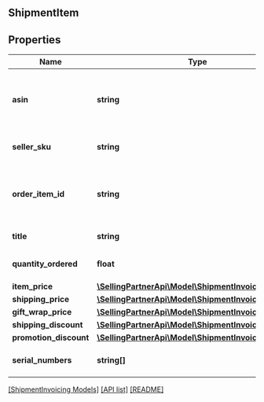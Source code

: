 ## ShipmentItem

## Properties

Name | Type | Description | Notes
------------ | ------------- | ------------- | -------------
**asin** | **string** | The Amazon Standard Identification Number (ASIN) of the item. | [optional]
**seller_sku** | **string** | The seller SKU of the item. | [optional]
**order_item_id** | **string** | The Amazon-defined identifier for the order item. | [optional]
**title** | **string** | The name of the item. | [optional]
**quantity_ordered** | **float** | The number of items ordered. | [optional]
**item_price** | [**\SellingPartnerApi\Model\ShipmentInvoicing\Money**](Money.md) |  | [optional]
**shipping_price** | [**\SellingPartnerApi\Model\ShipmentInvoicing\Money**](Money.md) |  | [optional]
**gift_wrap_price** | [**\SellingPartnerApi\Model\ShipmentInvoicing\Money**](Money.md) |  | [optional]
**shipping_discount** | [**\SellingPartnerApi\Model\ShipmentInvoicing\Money**](Money.md) |  | [optional]
**promotion_discount** | [**\SellingPartnerApi\Model\ShipmentInvoicing\Money**](Money.md) |  | [optional]
**serial_numbers** | **string[]** | The list of serial numbers. | [optional]

[[ShipmentInvoicing Models]](../) [[API list]](../../Api) [[README]](../../../README.md)
